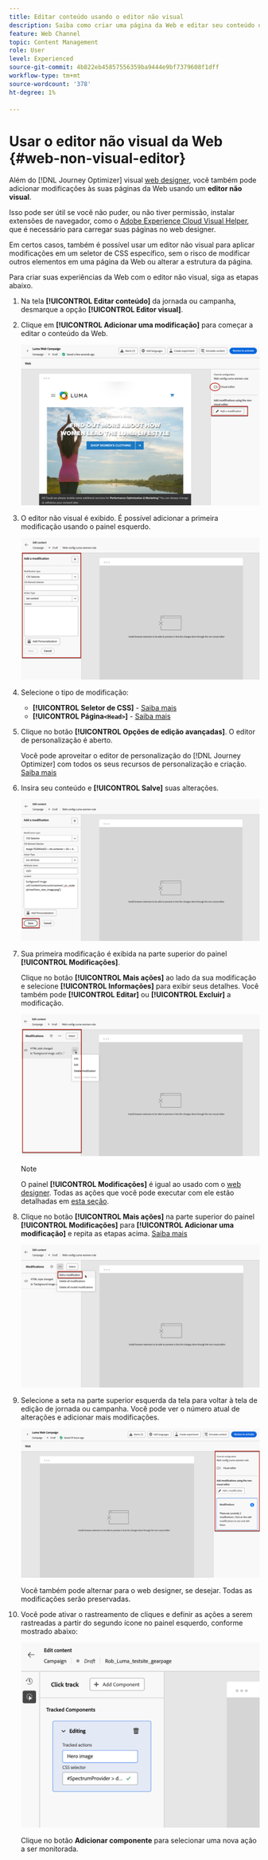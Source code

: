 ```yaml
---
title: Editar conteúdo usando o editor não visual
description: Saiba como criar uma página da Web e editar seu conteúdo usando o editor não visual do Journey Optimizer
feature: Web Channel
topic: Content Management
role: User
level: Experienced
source-git-commit: 4b822eb45857556359ba9444e9bf7379608f1dff
workflow-type: tm+mt
source-wordcount: '378'
ht-degree: 1%

---
```


# Usar o editor não visual da Web {#web-non-visual-editor}

Além do [!DNL Journey Optimizer] visual [web designer](web-visual-editor.md), você também pode adicionar modificações às suas páginas da Web usando um **editor não visual**.

Isso pode ser útil se você não puder, ou não tiver permissão, instalar extensões de navegador, como o [Adobe Experience Cloud Visual Helper](web-prerequisites.md#visual-authoring-prerequisites), que é necessário para carregar suas páginas no web designer.

Em certos casos, também é possível usar um editor não visual para aplicar modificações em um seletor de CSS específico, sem o risco de modificar outros elementos em uma página da Web ou alterar a estrutura da página.

Para criar suas experiências da Web com o editor não visual, siga as etapas abaixo.

1. Na tela **[!UICONTROL Editar conteúdo]** da jornada ou campanha, desmarque a opção **[!UICONTROL Editor visual]**.

1. Clique em **[!UICONTROL Adicionar uma modificação]** para começar a editar o conteúdo da Web.

   ![](assets/web-campaign-add-modification-button.png)

1. O editor não visual é exibido. É possível adicionar a primeira modificação usando o painel esquerdo.

   ![](assets/web-non-visual-editor.png)

1. Selecione o tipo de modificação:

   * **[!UICONTROL Seletor de CSS]** - [Saiba mais](manage-web-modifications.md#css-selector)
   * **[!UICONTROL Página`<Head>`]** - [Saiba mais](manage-web-modifications.md#page-head)

1. Clique no botão **[!UICONTROL Opções de edição avançadas]**. O editor de personalização é aberto.

   Você pode aproveitar o editor de personalização do [!DNL Journey Optimizer] com todos os seus recursos de personalização e criação. [Saiba mais](../personalization/personalization-build-expressions.md)

1. Insira seu conteúdo e **[!UICONTROL Salve]** suas alterações.

   ![](assets/web-non-visual-editor-ex-save.png)

1. Sua primeira modificação é exibida na parte superior do painel **[!UICONTROL Modificações]**.

   Clique no botão **[!UICONTROL Mais ações]** ao lado da sua modificação e selecione **[!UICONTROL Informações]** para exibir seus detalhes. Você também pode **[!UICONTROL Editar]** ou **[!UICONTROL Excluir]** a modificação.

   ![](assets/web-non-visual-editor-ex-more.png)

   >[!NOTE]
   >
   >O painel **[!UICONTROL Modificações]** é igual ao usado com o [web designer](web-visual-editor.md). Todas as ações que você pode executar com ele estão detalhadas em [esta seção](manage-web-modifications.md#use-modifications-pane).

1. Clique no botão **[!UICONTROL Mais ações]** na parte superior do painel **[!UICONTROL Modificações]** para **[!UICONTROL Adicionar uma modificação]** e repita as etapas acima. [Saiba mais](manage-web-modifications.md#add-modifications)

   ![](assets/web-non-visual-editor-more.png)

1. Selecione a seta na parte superior esquerda da tela para voltar à tela de edição de jornada ou campanha. Você pode ver o número atual de alterações e adicionar mais modificações.

   ![](assets/web-campaign-modifications.png)

   Você também pode alternar para o web designer, se desejar. Todas as modificações serão preservadas.


1. Você pode ativar o rastreamento de cliques e definir as ações a serem rastreadas a partir do segundo ícone no painel esquerdo, conforme mostrado abaixo:

   ![](assets/web-campaign-click.png)

   Clique no botão **Adicionar componente** para selecionar uma nova ação a ser monitorada.
